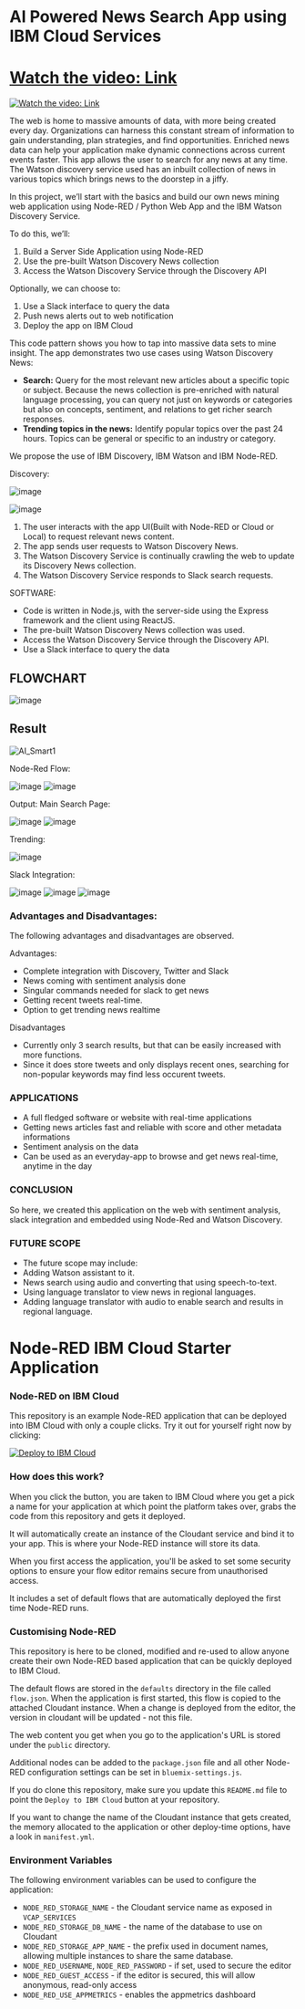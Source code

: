 # AI Powered News Search App using IBM Cloud Services

# [Watch the video: Link](https://www.youtube.com/watch?v=7wZutVgPWuo&t=106s)
[![Watch the video: Link](https://user-images.githubusercontent.com/48029688/82014897-2d294c80-969b-11ea-94c1-2a4152a5b597.gif)](https://www.youtube.com/watch?v=QlzXNx46c6I)

The web is home to massive amounts of data, with more being created every day. Organizations can harness this constant stream of information to gain understanding, plan strategies, and find opportunities. Enriched news data can help your application make dynamic connections across current events faster.
This app allows the user to search for any news at any time. The Watson discovery service used has an inbuilt collection of news in various topics which brings news to the doorstep in a jiffy.

In this project, we’ll start with the basics and build our own news mining web application using Node-RED / Python Web App and the IBM Watson Discovery Service. 

To do this, we’ll:
1. Build a Server Side Application using Node-RED
2. Use the pre-built Watson Discovery News collection
3. Access the Watson Discovery Service through the Discovery API

Optionally, we can choose to:
1. Use a Slack interface to query the data
2. Push news alerts out to web notification
3. Deploy the app on IBM Cloud

This code pattern shows you how to tap into massive data sets to mine insight. The app demonstrates two use cases using Watson Discovery News:
* **Search:** Query for the most relevant new articles about a specific topic or subject. Because the news collection is pre-enriched with natural language processing, you can query not just on keywords or categories but also on concepts, sentiment, and relations to get richer search responses.
* **Trending topics in the news:** Identify popular topics over the past 24 hours. Topics can be general or specific to an industry or category.

We propose the use of IBM Discovery, IBM Watson and IBM Node-RED.

Discovery:

![image](https://user-images.githubusercontent.com/48029688/82014015-4fba6600-9699-11ea-89d8-016b5840a1b4.png)

![image](https://user-images.githubusercontent.com/48029688/82014302-f69f0200-9699-11ea-8e91-d16050f95a1c.png)

1. The user interacts with the app UI(Built with Node-RED or Cloud or Local) to request relevant news content.
2. The app sends user requests to Watson Discovery News.
3. The Watson Discovery Service is continually crawling the web to update its Discovery News collection.
4. The Watson Discovery Service responds to Slack search requests.

SOFTWARE:
* Code is written in Node.js, with the server-side using the Express framework and the client using ReactJS.
* The pre-built Watson Discovery News collection was used.
* Access the Watson Discovery Service through the Discovery API.
* Use a Slack interface to query the data

## FLOWCHART
![image](https://user-images.githubusercontent.com/48029688/82014730-d4f24a80-969a-11ea-931f-bee9d0ca39ad.png)

## Result
![AI_Smart1](https://user-images.githubusercontent.com/48029688/82014897-2d294c80-969b-11ea-94c1-2a4152a5b597.gif)

Node-Red Flow:

![image](https://user-images.githubusercontent.com/48029688/82016543-e3dafc00-969e-11ea-9b85-8f45271e6997.png)
![image](https://user-images.githubusercontent.com/48029688/82016528-df164800-969e-11ea-842b-a5fd799b1684.png)

Output:
Main Search Page:

![image](https://user-images.githubusercontent.com/48029688/82016641-1ab11200-969f-11ea-8c42-b403f5ce7358.png)
![image](https://user-images.githubusercontent.com/48029688/82016646-1dac0280-969f-11ea-96ef-14a30f0e6b5a.png)

Trending:

![image](https://user-images.githubusercontent.com/48029688/82016656-21d82000-969f-11ea-9d10-ce993635c0d1.png)

Slack Integration:

![image](https://user-images.githubusercontent.com/48029688/82016782-62d03480-969f-11ea-84a2-26c2b3016931.png)
![image](https://user-images.githubusercontent.com/48029688/82016791-65cb2500-969f-11ea-9612-3ef17aec8de0.png)
![image](https://user-images.githubusercontent.com/48029688/82016794-68c61580-969f-11ea-86a8-c7bac57f6fb9.png)

### Advantages and Disadvantages:
The following advantages and disadvantages are observed.

Advantages:

* Complete integration with Discovery, Twitter and Slack
* News coming with sentiment analysis done
* Singular commands needed for slack to get news
* Getting recent tweets real-time.
* Option to get trending news realtime

Disadvantages

* Currently only 3 search results, but that can be easily increased with more functions.
* Since it does store tweets and only displays recent ones, searching for non-popular keywords may find less occurent tweets.



### APPLICATIONS

* A full fledged software or website with real-time applications
* Getting news articles fast and reliable with score and other metadata informations
* Sentiment analysis on the data
* Can be used as an everyday-app to browse and get news real-time, anytime in the day

### CONCLUSION

So here, we created this application on the web with sentiment analysis, slack integration and embedded using Node-Red and Watson Discovery. 

### FUTURE SCOPE

* The future scope may include:
* Adding Watson assistant to it.
* News search using audio and converting that using speech-to-text.
* Using language translator to view news in regional languages.
* Adding language translator with audio to enable search and results in regional language.

Node-RED IBM Cloud Starter Application
====================================

### Node-RED on IBM Cloud

This repository is an example Node-RED application that can be deployed into
IBM Cloud with only a couple clicks. Try it out for yourself right now by clicking:

[![Deploy to IBM Cloud](https://cloud.ibm.com/devops/setup/deploy/button.png)](https://bluemix.net/deploy?repository=https://github.com/ibm/node-red-app)

### How does this work?

When you click the button, you are taken to IBM Cloud where you get a pick a name
for your application at which point the platform takes over, grabs the code from
this repository and gets it deployed.

It will automatically create an instance of the Cloudant service and bind it to
your app. This is where your Node-RED instance will store its data.

When you first access the application, you'll be asked to set some security options
to ensure your flow editor remains secure from unauthorised access.

It includes a set of default flows that are automatically deployed the first time
Node-RED runs.

### Customising Node-RED

This repository is here to be cloned, modified and re-used to allow anyone create
their own Node-RED based application that can be quickly deployed to IBM Cloud.

The default flows are stored in the `defaults` directory in the file called `flow.json`.
When the application is first started, this flow is copied to the attached Cloudant
instance. When a change is deployed from the editor, the version in cloudant will
be updated - not this file.

The web content you get when you go to the application's URL is stored under the
`public` directory.

Additional nodes can be added to the `package.json` file and all other Node-RED
configuration settings can be set in `bluemix-settings.js`.

If you do clone this repository, make sure you update this `README.md` file to point
the `Deploy to IBM Cloud` button at your repository.

If you want to change the name of the Cloudant instance that gets created, the memory
allocated to the application or other deploy-time options, have a look in `manifest.yml`.

### Environment Variables

The following environment variables can be used to configure the application:

 - `NODE_RED_STORAGE_NAME` - the Cloudant service name as exposed in `VCAP_SERVICES`
 - `NODE_RED_STORAGE_DB_NAME` - the name of the database to use on Cloudant
 - `NODE_RED_STORAGE_APP_NAME` - the prefix used in document names, allowing multiple instances
    to share the same database.
 - `NODE_RED_USERNAME`, `NODE_RED_PASSWORD` - if set, used to secure the editor
 - `NODE_RED_GUEST_ACCESS` - if the editor is secured, this will allow anonymous,
    read-only access
 - `NODE_RED_USE_APPMETRICS` - enables the appmetrics dashboard
